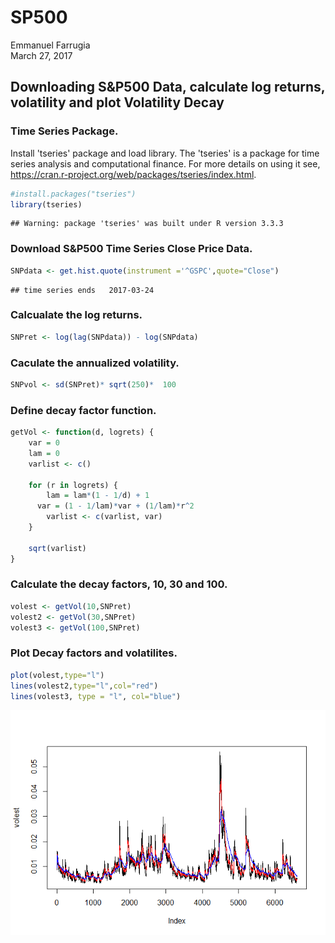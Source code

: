 # SP500
Emmanuel Farrugia  
March 27, 2017  

## Downloading S&P500 Data, calculate log returns, volatility and plot Volatility Decay

### Time Series Package.

Install 'tseries' package and load library. The 'tseries' is a package for time series analysis and computational finance. For more details on using it see, <https://cran.r-project.org/web/packages/tseries/index.html>.
 

```r
#install.packages("tseries")
library(tseries)
```

```
## Warning: package 'tseries' was built under R version 3.3.3
```
### Download S&P500 Time Series Close Price Data.


```r
SNPdata <- get.hist.quote(instrument ='^GSPC',quote="Close")
```

```
## time series ends   2017-03-24
```
### Calcualate the log returns. 


```r
SNPret <- log(lag(SNPdata)) - log(SNPdata)
```

### Caculate the annualized volatility.


```r
SNPvol <- sd(SNPret)* sqrt(250)*  100
```
### Define decay factor function.


```r
getVol <- function(d, logrets) {
	var = 0
	lam = 0
	varlist <- c()

	for (r in logrets) {
		lam = lam*(1 - 1/d) + 1
	  var = (1 - 1/lam)*var + (1/lam)*r^2
		varlist <- c(varlist, var)
	}

	sqrt(varlist)
}
```

### Calculate the decay factors, 10, 30 and 100.


```r
volest <- getVol(10,SNPret)
volest2 <- getVol(30,SNPret)
volest3 <- getVol(100,SNPret)
```
### Plot Decay factors and volatilites.


```r
plot(volest,type="l")
lines(volest2,type="l",col="red")
lines(volest3, type = "l", col="blue")
```

![](ReadMe_files/figure-html/unnamed-chunk-7-1.png)<!-- -->

